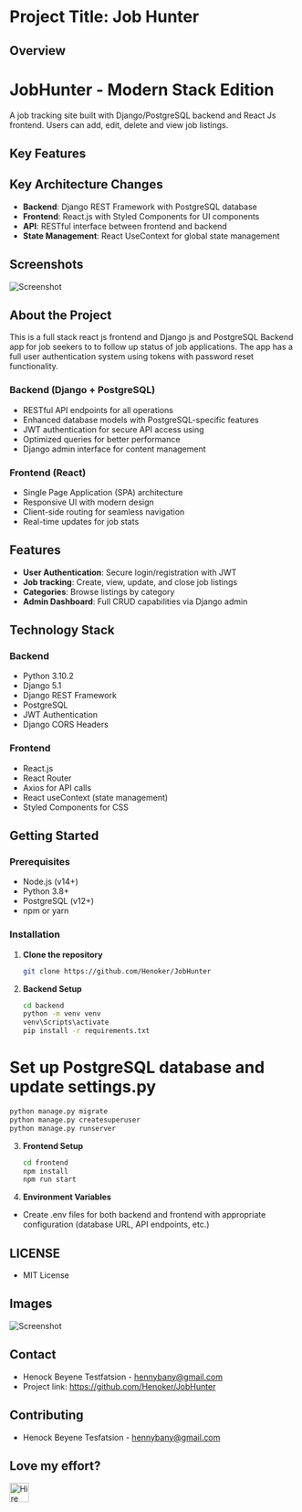 # Project Title: Job Hunter

## Overview

# JobHunter - Modern Stack Edition

A job tracking site built with Django/PostgreSQL backend and React Js frontend. Users can add, edit, delete and view job listings.

## Key Features

## Key Architecture Changes

- **Backend**: Django REST Framework with PostgreSQL database
- **Frontend**: React.js with Styled Components for UI components
- **API**: RESTful interface between frontend and backend
- **State Management**: React UseContext for global state management

## Screenshots

![Screenshot](frontend/public/Dashboard.png)

## About the Project

This is a full stack react js frontend and Django js and PostgreSQL Backend app for job seekers to to follow up status of job applications. The app has a full user authentication system using tokens with password reset functionality.

### Backend (Django + PostgreSQL)

- RESTful API endpoints for all operations
- Enhanced database models with PostgreSQL-specific features
- JWT authentication for secure API access using
- Optimized queries for better performance
- Django admin interface for content management

### Frontend (React)

- Single Page Application (SPA) architecture
- Responsive UI with modern design
- Client-side routing for seamless navigation
- Real-time updates for job stats

## Features

- **User Authentication**: Secure login/registration with JWT
- **Job tracking**: Create, view, update, and close job listings
- **Categories**: Browse listings by category
- **Admin Dashboard**: Full CRUD capabilities via Django admin

## Technology Stack

### Backend

- Python 3.10.2
- Django 5.1
- Django REST Framework
- PostgreSQL
- JWT Authentication
- Django CORS Headers

### Frontend

- React.js
- React Router
- Axios for API calls
- React useContext (state management)
- Styled Components for CSS

## Getting Started

### Prerequisites

- Node.js (v14+)
- Python 3.8+
- PostgreSQL (v12+)
- npm or yarn

### Installation

1. **Clone the repository**

   ```bash
   git clone https://github.com/Henoker/JobHunter

   ```

2. **Backend Setup**

   ```bash
   cd backend
   python -m venv venv
   venv\Scripts\activate
   pip install -r requirements.txt
   ```

# Set up PostgreSQL database and update settings.py

```bash
python manage.py migrate
python manage.py createsuperuser
python manage.py runserver
```

3. **Frontend Setup**

   ```bash
   cd frontend
   npm install
   npm run start
   ```

4. **Environment Variables**

- Create .env files for both backend and frontend with appropriate configuration (database URL, API endpoints, etc.)

## LICENSE

- MIT License

## Images

![Screenshot](frontend/src/assets/images/Alljobs.png)

## Contact

- Henock Beyene Testfatsion - [hennybany@gmail.com](mailto:hennybany@gmail.com)
- Project link: https://github.com/Henoker/JobHunter

## Contributing

- Henock Beyene Tesfatsion - [hennybany@gmail.com](mailto:hennybany@gmail.com)

## Love my effort?

<a href='https://www.linkedin.com/in/henock-beyene-tesfatsion-921ba54b/' target='_blank'><img height='35' style='border:0px;height:34px;' src='frontend/assets/images/download.jpg' border='0' alt='Hire me at LinkediN' />
